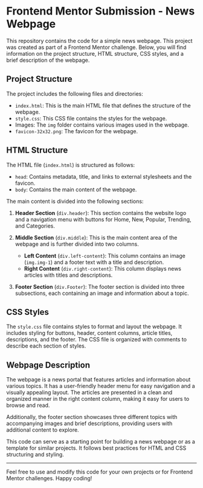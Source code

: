 # Frontend Mentor Submission - News Webpage

This repository contains the code for a simple news webpage. This project was created as part of a Frontend Mentor challenge. Below, you will find information on the project structure, HTML structure, CSS styles, and a brief description of the webpage.

## Project Structure

The project includes the following files and directories:

- `index.html`: This is the main HTML file that defines the structure of the webpage.
- `style.css`: This CSS file contains the styles for the webpage.
- Images: The `img` folder contains various images used in the webpage.
- `favicon-32x32.png`: The favicon for the webpage.

## HTML Structure

The HTML file (`index.html`) is structured as follows:

- `head`: Contains metadata, title, and links to external stylesheets and the favicon.
- `body`: Contains the main content of the webpage.

The main content is divided into the following sections:

1. **Header Section** (`div.header`): This section contains the website logo and a navigation menu with buttons for Home, New, Popular, Trending, and Categories.

2. **Middle Section** (`div.middle`): This is the main content area of the webpage and is further divided into two columns.
   - **Left Content** (`div.left-content`): This column contains an image (`img.img-1`) and a footer text with a title and description.
   - **Right Content** (`div.right-content`): This column displays news articles with titles and descriptions.

3. **Footer Section** (`div.Footer`): The footer section is divided into three subsections, each containing an image and information about a topic.

## CSS Styles

The `style.css` file contains styles to format and layout the webpage. It includes styling for buttons, header, content columns, article titles, descriptions, and the footer. The CSS file is organized with comments to describe each section of styles.

## Webpage Description

The webpage is a news portal that features articles and information about various topics. It has a user-friendly header menu for easy navigation and a visually appealing layout. The articles are presented in a clean and organized manner in the right content column, making it easy for users to browse and read.

Additionally, the footer section showcases three different topics with accompanying images and brief descriptions, providing users with additional content to explore.

This code can serve as a starting point for building a news webpage or as a template for similar projects. It follows best practices for HTML and CSS structuring and styling.

---

Feel free to use and modify this code for your own projects or for Frontend Mentor challenges. Happy coding!